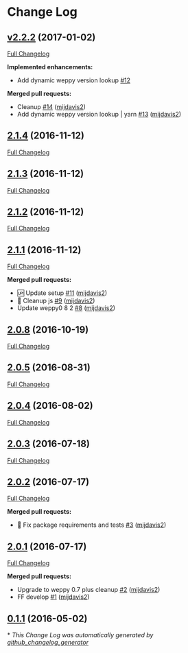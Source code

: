 # Change Log

## [v2.2.2](https://github.com/mijdavis2/generator-weppy-mvc/tree/v2.2.2) (2017-01-02)
[Full Changelog](https://github.com/mijdavis2/generator-weppy-mvc/compare/2.1.4...v2.2.2)

**Implemented enhancements:**

- Add dynamic weppy version lookup [\#12](https://github.com/mijdavis2/generator-weppy-mvc/issues/12)

**Merged pull requests:**

- Cleanup [\#14](https://github.com/mijdavis2/generator-weppy-mvc/pull/14) ([mijdavis2](https://github.com/mijdavis2))
- Add dynamic weppy version lookup | yarn [\#13](https://github.com/mijdavis2/generator-weppy-mvc/pull/13) ([mijdavis2](https://github.com/mijdavis2))

## [2.1.4](https://github.com/mijdavis2/generator-weppy-mvc/tree/2.1.4) (2016-11-12)
[Full Changelog](https://github.com/mijdavis2/generator-weppy-mvc/compare/2.1.3...2.1.4)

## [2.1.3](https://github.com/mijdavis2/generator-weppy-mvc/tree/2.1.3) (2016-11-12)
[Full Changelog](https://github.com/mijdavis2/generator-weppy-mvc/compare/2.1.2...2.1.3)

## [2.1.2](https://github.com/mijdavis2/generator-weppy-mvc/tree/2.1.2) (2016-11-12)
[Full Changelog](https://github.com/mijdavis2/generator-weppy-mvc/compare/2.1.1...2.1.2)

## [2.1.1](https://github.com/mijdavis2/generator-weppy-mvc/tree/2.1.1) (2016-11-12)
[Full Changelog](https://github.com/mijdavis2/generator-weppy-mvc/compare/2.0.8...2.1.1)

**Merged pull requests:**

- :up: Update setup [\#11](https://github.com/mijdavis2/generator-weppy-mvc/pull/11) ([mijdavis2](https://github.com/mijdavis2))
- :art: Cleanup js [\#9](https://github.com/mijdavis2/generator-weppy-mvc/pull/9) ([mijdavis2](https://github.com/mijdavis2))
- Update weppy0 8 2 [\#8](https://github.com/mijdavis2/generator-weppy-mvc/pull/8) ([mijdavis2](https://github.com/mijdavis2))

## [2.0.8](https://github.com/mijdavis2/generator-weppy-mvc/tree/2.0.8) (2016-10-19)
[Full Changelog](https://github.com/mijdavis2/generator-weppy-mvc/compare/2.0.5...2.0.8)

## [2.0.5](https://github.com/mijdavis2/generator-weppy-mvc/tree/2.0.5) (2016-08-31)
[Full Changelog](https://github.com/mijdavis2/generator-weppy-mvc/compare/2.0.4...2.0.5)

## [2.0.4](https://github.com/mijdavis2/generator-weppy-mvc/tree/2.0.4) (2016-08-02)
[Full Changelog](https://github.com/mijdavis2/generator-weppy-mvc/compare/2.0.3...2.0.4)

## [2.0.3](https://github.com/mijdavis2/generator-weppy-mvc/tree/2.0.3) (2016-07-18)
[Full Changelog](https://github.com/mijdavis2/generator-weppy-mvc/compare/2.0.2...2.0.3)

## [2.0.2](https://github.com/mijdavis2/generator-weppy-mvc/tree/2.0.2) (2016-07-17)
[Full Changelog](https://github.com/mijdavis2/generator-weppy-mvc/compare/2.0.1...2.0.2)

**Merged pull requests:**

- :bug: Fix package requirements and tests [\#3](https://github.com/mijdavis2/generator-weppy-mvc/pull/3) ([mijdavis2](https://github.com/mijdavis2))

## [2.0.1](https://github.com/mijdavis2/generator-weppy-mvc/tree/2.0.1) (2016-07-17)
[Full Changelog](https://github.com/mijdavis2/generator-weppy-mvc/compare/0.1.1...2.0.1)

**Merged pull requests:**

- Upgrade to weppy 0.7 plus cleanup [\#2](https://github.com/mijdavis2/generator-weppy-mvc/pull/2) ([mijdavis2](https://github.com/mijdavis2))
- FF develop [\#1](https://github.com/mijdavis2/generator-weppy-mvc/pull/1) ([mijdavis2](https://github.com/mijdavis2))

## [0.1.1](https://github.com/mijdavis2/generator-weppy-mvc/tree/0.1.1) (2016-05-02)


\* *This Change Log was automatically generated by [github_changelog_generator](https://github.com/skywinder/Github-Changelog-Generator)*